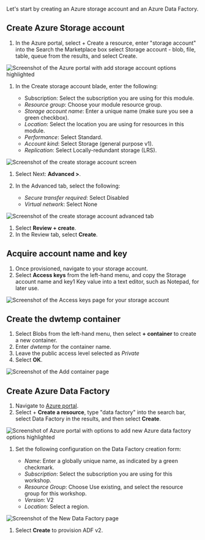 Let's start by creating an Azure storage account and an Azure Data Factory.

## Create Azure Storage account

1. In the Azure portal, select + Create a resource, enter "storage account" into the Search the Marketplace box select Storage account - blob, file, table, queue from the results, and select Create.

![Screenshot of the Azure portal with add storage account options highlighted](../media/add-resource.png)

1. In the Create storage account blade, enter the following:

   - Subscription: Select the subscription you are using for this module.
   - _Resource group_: Choose your module resource group.
   - _Storage account name_: Enter a unique name (make sure you see a green checkbox).
   - _Location_: Select the location you are using for resources in this module.
   - _Performance_: Select Standard.
   - _Account kind_: Select Storage (general purpose v1).
   - _Replication_: Select Locally-redundant storage (LRS).

![Screenshot of the create storage account screen](../media/create-storage-account.png)

1. Select Next: **Advanced >**.
1. In the Advanced tab, select the following:

    - _Secure transfer required_: Select Disabled
    - _Virtual network_: Select None

![Screenshot of the create storage account advanced tab](../media/create-storage-account-advanced.png)

1. Select **Review + create**.
1. In the Review tab, select **Create**.

## Acquire account name and key

1. Once provisioned, navigate to your storage account.
1. Select **Access keys** from the left-hand menu, and copy the Storage account name and key1 Key value into a text editor, such as Notepad, for later use.

![Screenshot of the Access keys page for your storage account](../media/access-keys.png)

## Create the dwtemp container

1. Select Blobs from the left-hand menu, then select **+ container** to create a new container.
1. Enter _dwtemp_ for the container name.
1. Leave the public access level selected as _Private_
1. Select **OK**.

![Screenshot of the Add container page](../media/add-container.png)

## Create Azure Data Factory

1. Navigate to [Azure portal](https://portal.azure.com).
1. Select + **Create a resource**, type "data factory" into the search bar, select Data Factory in the results, and then select **Create**.

![Screenshot of Azure portal with options to add new Azure data factory options highlighted](../media/add-resource-data-factory.png)

1. Set the following configuration on the Data Factory creation form:

    - _Name_: Enter a globally unique name, as indicated by a green checkmark.
    - _Subscription_: Select the subscription you are using for this workshop.
    - _Resource Group_: Choose Use existing, and select the resource group for this workshop.
    - _Version_: V2
    - _Location_: Select a region.

![Screenshot of the New Data Factory page](../media/add-new-data-factory.png)

1. Select **Create** to provision ADF v2.